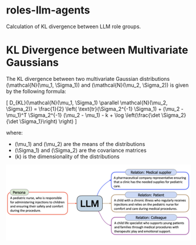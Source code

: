 # roles-llm-agents

Calculation of KL divergence between LLM role groups.

# KL Divergence between Multivariate Gaussians

The KL divergence between two multivariate Gaussian distributions \(\mathcal{N}(\mu_1, \Sigma_1)\) and \(\mathcal{N}(\mu_2, \Sigma_2)\) is given by the following formula:

\[ 
D_{KL}(\mathcal{N}(\mu_1, \Sigma_1) \parallel \mathcal{N}(\mu_2, \Sigma_2)) =
\frac{1}{2} \left( \text{tr}(\Sigma_2^{-1} \Sigma_1) + (\mu_2 - \mu_1)^T \Sigma_2^{-1} (\mu_2 - \mu_1) - k + \log \left(\frac{\det \Sigma_2}{\det \Sigma_1}\right) \right)
\]

where:
- \(\mu_1\) and \(\mu_2\) are the means of the distributions
- \(\Sigma_1\) and \(\Sigma_2\) are the covariance matrices
- \(k\) is the dimensionality of the distributions



![llm-condition](personahub-pipe.png)
